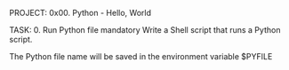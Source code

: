 PROJECT: 0x00. Python - Hello, World

TASK: 0. Run Python file
mandatory
Write a Shell script that runs a Python script.

The Python file name will be saved in the environment variable $PYFILE
